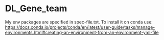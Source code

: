 # DL_Gene_team

My env packages are specified in spec-file.txt.
To install it on conda use: https://docs.conda.io/projects/conda/en/latest/user-guide/tasks/manage-environments.html#creating-an-environment-from-an-environment-yml-file
